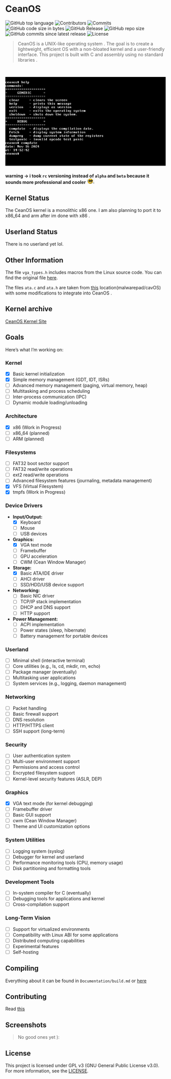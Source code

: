 # CeanOS 

![GitHub top language](https://img.shields.io/github/languages/top/ceanvalds/CeanOS)
![Contributors](https://img.shields.io/github/contributors/ceanvalds/CeanOS)
![Commits](https://img.shields.io/github/commit-activity/m/ceanvalds/CeanOS)
![GitHub code size in bytes](https://img.shields.io/github/languages/code-size/ceanvalds/CeanOS)
![GitHub Release](https://img.shields.io/github/v/release/ceanvalds/CeanOS?include_prereleases)
![GitHub repo size](https://img.shields.io/github/repo-size/ceanvalds/CeanOS)
![GitHub commits since latest release](https://img.shields.io/github/commits-since/ceanvalds/ceanos/latest?include_prereleases)
![License](https://img.shields.io/badge/License-GPL--v3-blue)

  > CeanOS is a UNIX-like operating system . The goal is to create a lightweight, efficient OS with a non-bloated kernel and a user-friendly interface. This project is built with C and assembly using no standard libraries . 

<br>

![image](res/screenshot.png)

#### warning -> i took `rc` versioning instead of `alpha` and `beta` because it sounds more professional and cooler <img src="res/cool.png" alt="cool" style="width: 5%;"/>


## Kernel Status
The CeanOS kernel is a monolithic x86 one. I am also planning to port it to x86_64 and arm after im done with x86 .

## Userland Status

There is no userland yet lol.

## Other Information
The file `vga_types.h` includes macros from the Linux source code. You can find the original file [here](https://github.com/torvalds/linux/blob/42f7652d3eb527d03665b09edac47f85fb600924/include/video/vga.h).

The files `ata.c` and `ata.h` are taken from [this](https://github.com/malwarepad/cavOS/blob/2ad71233123bf610188cc6d4d3cda30d8e275909/src/kernel/drivers/) location(malwarepad/cavOS) with some modifications to integrate into CeanOS . 

## Kernel archive

[CeanOS Kernel Site](https://ceanvalds.github.io/ceanos-kernel-site/)

## Goals

Here’s what I’m working on:

### **Kernel**
- [x] Basic kernel initialization
- [x] Simple memory management (GDT, IDT, ISRs)
- [ ] Advanced memory management (paging, virtual memory, heap)
- [ ] Multitasking and process scheduling
- [ ] Inter-process communication (IPC)
- [ ] Dynamic module loading/unloading

### **Architecture**
- [x] x86 (Work in Progress)
- [ ] x86_64 (planned)
- [ ] ARM (planned)

### **Filesystems**
- [ ] FAT32 boot sector support
- [ ] FAT32 read/write operations
- [ ] ext2 read/write operations
- [ ] Advanced filesystem features (journaling, metadata management)
- [x] VFS (Virtual Filesystem)
- [x] tmpfs (Work in Progress)

### **Device Drivers**
- **Input/Output:**
  - [x] Keyboard
  - [ ] Mouse
  - [ ] USB devices
- **Graphics:**
  - [x] VGA text mode
  - [ ] Framebuffer
  - [ ] GPU acceleration
  - [ ] CWM (Cean Window Manager)
- **Storage:**
  - [x] Basic ATA/IDE driver
  - [ ] AHCI driver
  - [ ] SSD/HDD/USB device support
- **Networking:**
  - [ ] Basic NIC driver
  - [ ] TCP/IP stack implementation
  - [ ] DHCP and DNS support
  - [ ] HTTP support
- **Power Management:**
  - [ ] ACPI implementation
  - [ ] Power states (sleep, hibernate)
  - [ ] Battery management for portable devices

### **Userland**
- [ ] Minimal shell (interactive terminal)
- [ ] Core utilities (e.g., ls, cd, mkdir, rm, echo)
- [ ] Package manager (eventually)
- [ ] Multitasking user applications
- [ ] System services (e.g., logging, daemon management)

### **Networking**
- [ ] Packet handling
- [ ] Basic firewall support
- [ ] DNS resolution
- [ ] HTTP/HTTPS client
- [ ] SSH support (long-term)

### **Security**
- [ ] User authentication system
- [ ] Multi-user environment support
- [ ] Permissions and access control
- [ ] Encrypted filesystem support
- [ ] Kernel-level security features (ASLR, DEP)

### **Graphics**
- [x] VGA text mode (for kernel debugging)
- [ ] Framebuffer driver
- [ ] Basic GUI support
- [ ] cwm (Cean Window Manager)
- [ ] Theme and UI customization options

### **System Utilities**
- [ ] Logging system (syslog)
- [ ] Debugger for kernel and userland
- [ ] Performance monitoring tools (CPU, memory usage)
- [ ] Disk partitioning and formatting tools

### **Development Tools**
- [ ] In-system compiler for C (eventually)
- [ ] Debugging tools for applications and kernel
- [ ] Cross-compilation support

### **Long-Term Vision**
- [ ] Support for virtualized environments 
- [ ] Compatibility with Linux ABI for some applications
- [ ] Distributed computing capabilities
- [ ] Experimental features
- [ ] Self-hosting

## Compiling
Everything about it can be found in `Documentation/build.md` or [here](Documentation/build.md)

## Contributing

Read [this](Documentation/CONTRIBUTING.md) 

## Screenshots

> No good ones yet ):

## License
This project is licensed under GPL v3 (GNU General Public License v3.0). For more information, see the [LICENSE](LICENSE).
